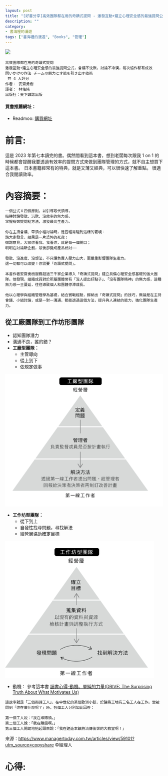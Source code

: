 ```yaml
---
layout: post
title: "[好書分享]高效團隊都在用的奇蹟式提問 - 激發互動+建立心理安全感的最強提問公式，會議不沈默，討論不冷漠，每次協作都有成效"
description: ""
category: 
- 書海裡的漫遊
tags: ["書海裡的漫遊", "Books", "管理"]
---
```


<div><a href="https://moo.im/a/jmMRSV" title="高效團隊都在用的奇蹟式提問"><img src="https://cdn.readmoo.com/cover/d6/k5fiji8_210x315.jpg?v=0" /></a></div>



```
高效團隊都在用的奇蹟式提問
激發互動+建立心理安全感的最強提問公式，會議不沈默，討論不冷漠，每次協作都有成效
問いかけの作法 チームの魅力と才能を引き出す技術
 共 4 人評分
作者： 安齋勇樹  
譯者： 林佑純  
出版社：天下雜誌出版 
```

#### 買書推薦網址：

- Readmoo: [購買網址](https://moo.im/a/jmMRSV)

# 前言:

這是 2023 年第七本讀完的書。偶然間看到這本書，想到老闆每次跟我 1 on 1 的時候都會提醒我要透過有效率的提問方式來做到團隊管理的方式，就不自主想買下這本書。 日本書籍經常有的特典，就是又薄又經典，可以很快速了解重點。 很適合我閱讀效率。



# 內容摘要：

```
一個公式Ｘ四個原則，以引導取代領導，
扭轉討論發散、沉默、沒效率的無力感，
掌握有效提問點方法，激發最高生產力。

你在主持會議、帶領小組討論時，是否經常碰到這樣的窘境：
請大家發言，結果是一片恐怖的死寂；
徵詢意見，大家你看我、我看你，就是每一個開口；
明明在討論新企劃，最後卻變成產品檢討⋯⋯

發散、沒進度、沒想法，不只讓負責人壓力山大，更嚴重影響團隊生產力。
這一切都可以改變！你需要「奇蹟式提問」。

本書作者安齋勇樹服務超過三千家企業導入「奇蹟式提問」建立具備心理安全感基礎的強大團隊。他發現，組織成員對於所屬團體常有「沒人提出好點子」、「沒有團隊精神」的無力感，這種無力感一旦蔓延，往往導致個人和團體停滯成長。

他以心理學與組織管理學為基礎，結合實戰經驗，歸納出「奇蹟式提問」的技巧，無論是在主持會議、小組討論，或是一對一溝通，都能透過這個方法，提升與人連結的能力，強化團隊生產力。
```

## 從工廠團隊到工作坊形團隊

- 認知團隊潛力
- 溝通不良，誰的錯？
- **工廠型團隊：**
  - 主管導向
  - 從上到下
  - 依規定做事

![image-20230825212524451](../images/2022/image-20230825212524451.png)

- **工作坊型團隊：**
  - 從下到上
  - 自發性找尋問題，尋找解法
  - 經營層協助確定目標

![image-20230825212509458](../images/2022/image-20230825212509458.png)



- 動機： 參考這本書 [讀書心得-動機、單純的力量(DRIVE: The Surprising Truth About What Motivates Us)](https://www.evanlin.com/e8-ae-80-e6-9b-b8-e5-bf-83-e5-be-97-e5-8b-95-e6-a9-9f-e3-80-81-e5-96-ae-e7-b4-94-e7-9a-84-e5-8a-9b-e9-87-8fdrive-the-surprising-truth-about-what-motivates-us/)

```
這故事就是「三個砌磚工人」，在中世紀的某個歐洲小鎮，於建築工地有三名工人在工作。當被問到「你在做什麼呢？」時，各個工人分別如此回答：

第一個工人說：「我在堆磚頭。」
第二個工人說：「我在賺錢啊。」
第三個工人開朗地抬起頭來說：「我在建造本鎮將流傳後世的大教堂啊！」

```

來源：https://www.managertoday.com.tw/articles/view/59101?utm_source=copyshare 
©經理人





# 心得:



